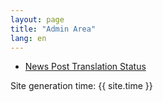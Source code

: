 ```yaml
---
layout: page
title: "Admin Area"
lang: en
---
```


- [News Post Translation Status](translation-status)

Site generation time: {{ site.time }}

